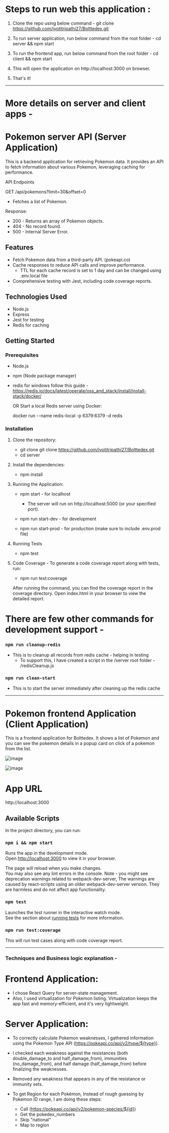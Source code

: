 # Steps to run web this application :

1) Clone the repo using below command -
git clone https://github.com/jyotitripathi27/Bolttedex.git

2) To run server application, run below command from the root folder -
cd server && npm start

3) To run the frontend app, run below command from the root folder -
cd client && npm start

4) This will open the application on http://localhost:3000 on browser.

5) That's it!

----


# More details on server and client apps -

# Pokemon server API (Server Application)

This is a backend application for retrieving Pokemon data. It provides an API to fetch information about various Pokemon, leveraging caching for performance.

API Endpoints

GET /api/pokemons?limit=30&offset=0
- Fetches a list of Pokemon.

Response:

- 200 - Returns an array of Pokemon objects.
- 404 - No record found.
- 500 - Internal Server Error.


## Features

- Fetch Pokemon data from a third-party API. (pokeapi.co)
- Cache responses to reduce API calls and improve performance.
   - TTL for each cache record is set to 1 day and can be changed using .env.local file
- Comprehensive testing with Jest, including code coverage reports.

## Technologies Used

- Node.js
- Express
- Jest for testing
- Redis for caching

## Getting Started

### Prerequisites

- Node.js
- npm (Node package manager)
- redis
    for windows follow this guide - https://redis.io/docs/latest/operate/oss_and_stack/install/install-stack/docker/

    OR 
    Start a local Redis server using Docker:

    docker run --name redis-local -p 6379:6379 -d redis

### Installation

1. Clone the repository:

   - git clone git clone https://github.com/jyotitripathi27/Bolttedex.git
   - cd server
   
2. Install the dependencies:
    
   - npm install

3. Running the Application:

   - npm start - for localhost
      - The server will run on http://localhost:5000 (or your specified port).

   - npm run start-dev - for development 
   - npm run start-prod - for production (make sure to include .env.prod file)

4. Running Tests

   - npm test

5. Code Coverage - To generate a code coverage report along with tests, run:

   - npm run test:coverage

   After running the command, you can find the coverage report in the coverage directory. Open index.html in your browser to view the detailed report.


# There are few other commands for development support -

### `npm run cleanup-redis`
- This is to cleanup all records from redis cache - helping in testing
   - To support this, I have created a script in the /server root folder - /redisCleanup.js

### `npm run clean-start`
- This is to start the server immediately after cleaning up the redis cache


----


# Pokemon frontend Application (Client Application)

This is a frontend application for Bolttedex. It shows a list of Pokemon and you can see the pokemon details in a popup card on click of a pokemon from the list.

![image](https://github.com/user-attachments/assets/7d86eee2-e583-402f-af0e-a9bb95efc561)

![image](https://github.com/user-attachments/assets/b024889e-a5f4-4285-a6f4-a63d246057f9)



# App URL

http://localhost:3000


## Available Scripts

In the project directory, you can run:

### `npm i && npm start`

Runs the app in the development mode.\
Open [http://localhost:3000](http://localhost:3000) to view it in your browser.

The page will reload when you make changes.\
You may also see any lint errors in the console.
Note - you might see deprecation warnings related to webpack-dev-server, The warnings are caused by react-scripts using an older webpack-dev-server version. They are harmless and do not affect app functionality.

### `npm test`

Launches the test runner in the interactive watch mode.\
See the section about [running tests](https://facebook.github.io/create-react-app/docs/running-tests) for more information.


### `npm run test:coverage`

This will run test cases along with code coverage report.



---- 

### Techniques and Business logic explanation -

# Frontend Application:

- I chose React Query for server-state management.
- Also, I used virtualization for Pokemon listing. Virtualization keeps the app fast and memory-efficient, and it's very lightweight.


# Server Application:

- To correctly calculate Pokemon weaknesses, I gathered information using the Pokemon Type API (https://pokeapi.co/api/v2/type/${type}). 
- I checked each weakness against the resistances (both double_damage_to and half_damage_from), immunities (no_damage_from), and half damage (half_damage_from) before finalizing the weaknesses.
- Removed any weakness that appears in any of the resistance or immunity sets.

- To get Region for each Pokémon, Instead of rough guessing by Pokemon ID range, I am doing these steps:
   - Call (https://pokeapi.co/api/v2/pokemon-species/${id})
   - Get the pokedex_numbers
   - Skip "national"
   - Map to region


